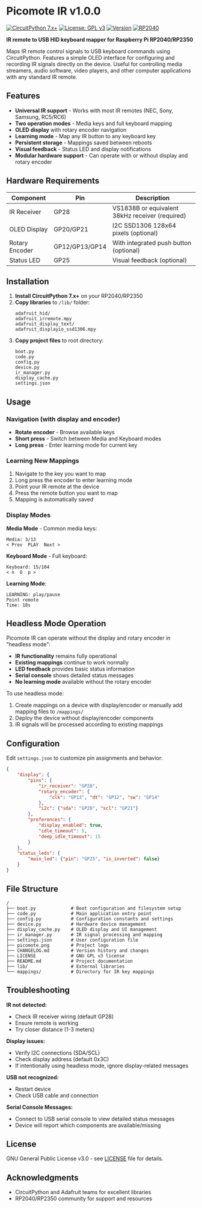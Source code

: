 # Picomote IR v1.0.0

[![CircuitPython 7.x+](https://img.shields.io/badge/CircuitPython-7.x%2B-purple.svg)](https://circuitpython.org)
[![License: GPL v3](https://img.shields.io/badge/License-GPLv3-blue.svg)](https://www.gnu.org/licenses/gpl-3.0)
[![Version](https://img.shields.io/badge/version-v1.0.0-brightgreen.svg)](CHANGELOG.md)
[![RP2040](https://img.shields.io/badge/Raspberry%20Pico-RP2040-c51a4a.svg)](https://www.raspberrypi.com/products/rp2040/)

**IR remote to USB HID keyboard mapper for Raspberry Pi RP2040/RP2350**

Maps IR remote control signals to USB keyboard commands using CircuitPython. Features a simple OLED interface for configuring and recording IR signals directly on the device. Useful for controlling media streamers, audio software, video players, and other computer applications with any standard IR remote.

## Features

- **Universal IR support** - Works with most IR remotes (NEC, Sony, Samsung, RC5/RC6)
- **Two operation modes** - Media keys and full keyboard mapping
- **OLED display** with rotary encoder navigation
- **Learning mode** - Map any IR button to any keyboard key
- **Persistent storage** - Mappings saved between reboots
- **Visual feedback** - Status LED and display notifications
- **Modular hardware support** - Can operate with or without display and rotary encoder

## Hardware Requirements

| Component | Pin | Description |
|-----------|-----|-------------|
| IR Receiver | GP28 | VS1838B or equivalent 38kHz receiver (required) |
| OLED Display | GP20/GP21 | I2C SSD1306 128x64 pixels (optional) |
| Rotary Encoder | GP12/GP13/GP14 | With integrated push button (optional) |
| Status LED | GP25 | Visual feedback (optional) |

## Installation

1. **Install CircuitPython 7.x+** on your RP2040/RP2350
2. **Copy libraries** to `/lib/` folder:
   ```
   adafruit_hid/
   adafruit_irremote.mpy
   adafruit_display_text/
   adafruit_displayio_ssd1306.mpy
   ```
3. **Copy project files** to root directory:
   ```
   boot.py
   code.py
   config.py
   device.py
   ir_manager.py
   display_cache.py
   settings.json
   ```

## Usage

### Navigation (with display and encoder)
- **Rotate encoder** - Browse available keys
- **Short press** - Switch between Media and Keyboard modes
- **Long press** - Enter learning mode for current key

### Learning New Mappings
1. Navigate to the key you want to map
2. Long press the encoder to enter learning mode
3. Point your IR remote at the device
4. Press the remote button you want to map
5. Mapping is automatically saved

### Display Modes

**Media Mode** - Common media keys:
```
Media: 3/13
< Prev  PLAY  Next >
```

**Keyboard Mode** - Full keyboard:
```
Keyboard: 15/104
< n  O  p >
```

**Learning Mode**:
```
LEARNING: play/pause
Point remote
Time: 18s
```

## Headless Mode Operation

Picomote IR can operate without the display and rotary encoder in "headless mode":

- **IR functionality** remains fully operational
- **Existing mappings** continue to work normally
- **LED feedback** provides basic status information
- **Serial console** shows detailed status messages
- **No learning mode** available without the rotary encoder

To use headless mode:
1. Create mappings on a device with display/encoder or manually add mapping files to `/mappings/`
2. Deploy the device without display/encoder components
3. IR signals will be processed according to existing mappings

## Configuration

Edit `settings.json` to customize pin assignments and behavior:

```json
{
    "display": {
        "pins": {
            "ir_receiver": "GP28",
            "rotary_encoder": {
                "clk": "GP13", "dt": "GP12", "sw": "GP14"
            },
            "i2c": {"sda": "GP20", "scl": "GP21"}
        },
        "preferences": {
            "display_enabled": true,
            "idle_timeout": 5,
            "deep_idle_timeout": 15
        }
    },
    "status_leds": {
        "main_led": {"pin": "GP25", "is_inverted": false}
    }
}
```

## File Structure

```
/
├── boot.py             # Boot configuration and filesystem setup
├── code.py             # Main application entry point
├── config.py           # Configuration constants and settings
├── device.py           # Hardware device management
├── display_cache.py    # OLED display and UI management
├── ir_manager.py       # IR signal processing and mapping
├── settings.json       # User configuration file
├── picomote.png        # Project logo
├── CHANGELOG.md        # Version history and changes
├── LICENSE             # GNU GPL v3 license
├── README.md           # Project documentation
├── lib/                # External libraries
└── mappings/           # Directory for IR key mappings
```

## Troubleshooting

**IR not detected:**
- Check IR receiver wiring (default GP28)
- Ensure remote is working
- Try closer distance (1-3 meters)

**Display issues:**
- Verify I2C connections (SDA/SCL)
- Check display address (default 0x3C)
- If intentionally using headless mode, ignore display-related messages

**USB not recognized:**
- Restart device
- Check USB cable and connection

**Serial Console Messages:**
- Connect to USB serial console to view detailed status messages
- Device will report which components are available/missing

## License

GNU General Public License v3.0 - see [LICENSE](LICENSE) file for details.

## Acknowledgments

- CircuitPython and Adafruit teams for excellent libraries
- RP2040/RP2350 community for support and resources 